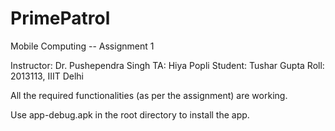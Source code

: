 # PrimePatrol
Mobile Computing -- Assignment 1

Instructor: Dr. Pushependra Singh
TA: Hiya Popli
Student: Tushar Gupta
Roll: 2013113, IIIT Delhi

All the required functionalities (as per the assignment) are working.

Use app-debug.apk in the root directory to install the app.
